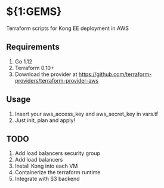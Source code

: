 # ${1:GEMS}
Terraform scripts for Kong EE deployment in AWS

## Requirements
1. Go 1.12
2. Terraform 0.10+
3. Download the provider at https://github.com/terraform-providers/terraform-provider-aws

## Usage
1. Insert your aws_access_key and aws_secret_key in vars.tf
1. Just init, plan and apply!

## TODO
1. Add load balancers security group
2. Add load balancers
3. Install Kong into each VM
4. Containerize the terraform runtime
5. Integrate with S3 backend